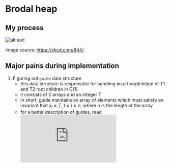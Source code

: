 # Brodal heap

## My process
![alt text](https://xkcd.com/comics/good_code.png)

Image source: https://xkcd.com/844/

## Major pains during implementation

1. Figuring out `guide` data structure
   - this data structure is responsible for handling insertion/deletion of T1 and T2 root children in O(1)
   - it consists of 2 arrays and an integer T
   - in short, guide maintains an array of elements which must satisfy an invariant that $x_{i} \le T, 1 \le i \le n$, where n is the length of the array
   - for a better description of guides, read ![On the Power of Structural Violations in Priority](https://crpit.scem.westernsydney.edu.au/abstracts/CRPITV65Elmasry.html)
